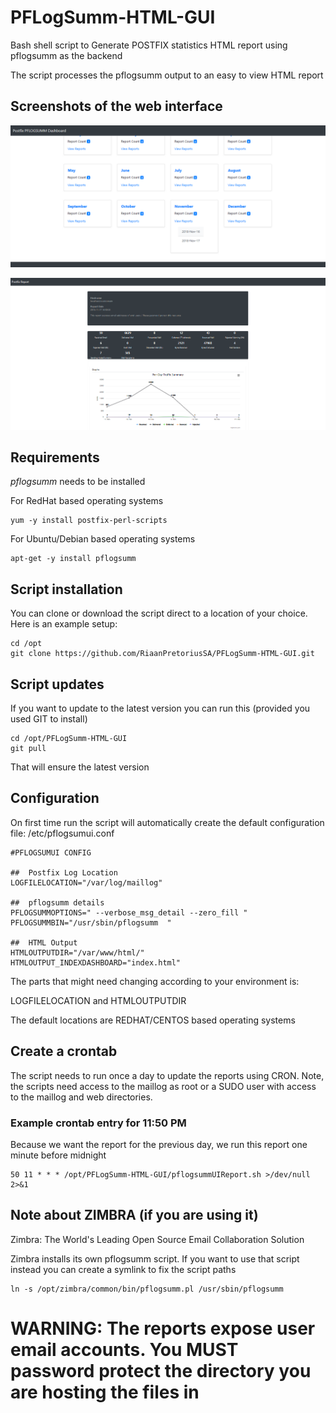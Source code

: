 # PFLogSumm-HTML-GUI
Bash shell script to Generate POSTFIX statistics HTML report using pflogsumm as the backend

The script processes the pflogsumm output to an easy to view HTML report

## Screenshots of the web interface

![Screenshot1](Screenshot1.png)

![Screenshot1](Screenshot2.png)


## Requirements 

*pflogsumm* needs to be installed

For RedHat based operating systems

```
yum -y install postfix-perl-scripts 
```

For Ubuntu/Debian based operating systems

```
apt-get -y install pflogsumm 
```

## Script installation

You can clone or download the script direct to a location of your choice. Here is an example setup:
```
cd /opt
git clone https://github.com/RiaanPretoriusSA/PFLogSumm-HTML-GUI.git
```

## Script updates

If you want to update to the latest version you can run this (provided you used GIT to install)

```
cd /opt/PFLogSumm-HTML-GUI
git pull
```

That will ensure the latest version


## Configuration

On first time run the script will automatically  create the default configuration file: /etc/pflogsumui.conf

```
#PFLOGSUMUI CONFIG

##  Postfix Log Location
LOGFILELOCATION="/var/log/maillog"

##  pflogsumm details
PFLOGSUMMOPTIONS=" --verbose_msg_detail --zero_fill "
PFLOGSUMMBIN="/usr/sbin/pflogsumm  "

##  HTML Output
HTMLOUTPUTDIR="/var/www/html/"
HTMLOUTPUT_INDEXDASHBOARD="index.html"

```

The parts that might need changing according to your environment  is:

LOGFILELOCATION and HTMLOUTPUTDIR

The default locations are REDHAT/CENTOS based operating systems

## Create a crontab 

The script needs to run once a day to update the reports using CRON. Note, the scripts need access to the maillog as root or a SUDO user with access to the maillog and web directories.

### Example crontab entry for 11:50 PM

Because we want the report for the previous day, we run this report one minute before midnight

```
50 11 * * * /opt/PFLogSumm-HTML-GUI/pflogsummUIReport.sh >/dev/null 2>&1
```
## Note about ZIMBRA (if you are using it)

Zimbra: The World's Leading Open Source Email Collaboration Solution

Zimbra installs its own pflogsumm script. If you want to use that script instead you can create a symlink to fix the script paths

```
ln -s /opt/zimbra/common/bin/pflogsumm.pl /usr/sbin/pflogsumm
```

# WARNING: The reports expose user email accounts. You MUST password protect the directory you are hosting the files in
